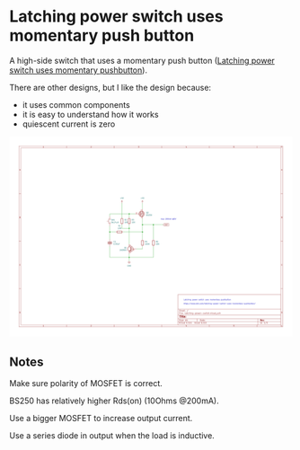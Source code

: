 # Latching power switch uses momentary push button

A high-side switch that uses a momentary push button
([Latching power switch uses momentary pushbutton](https://www.edn.com/latching-power-switch-uses-momentary-pushbutton/)).

There are other designs, but I like the design because:

* it uses common components
* it is easy to understand how it works
* quiescent current is zero

![the schematic](latching-power-switch.svg)

## Notes

Make sure polarity of MOSFET is correct.

BS250 has relatively higher Rds(on) (10Ohms @200mA).

Use a bigger MOSFET to increase output current.

Use a series diode in output when the load is inductive.
